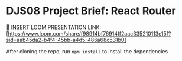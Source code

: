 # DJS08 Project Brief: React Router

🎥 INSERT LOOM PRESENTATION LINK: [https://www.loom.com/share/f98914bf76914ff2aac335210113c15f?sid=aab45da2-b4f4-45bb-a4d5-486a68c531b0]

After cloning the repo, run `npm install` to install the dependencies

